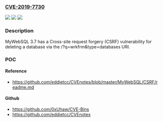 ### [CVE-2019-7730](https://cve.mitre.org/cgi-bin/cvename.cgi?name=CVE-2019-7730)
![](https://img.shields.io/static/v1?label=Product&message=n%2Fa&color=blue)
![](https://img.shields.io/static/v1?label=Version&message=n%2Fa&color=blue)
![](https://img.shields.io/static/v1?label=Vulnerability&message=n%2Fa&color=brighgreen)

### Description

MyWebSQL 3.7 has a Cross-site request forgery (CSRF) vulnerability for deleting a database via the /?q=wrkfrm&type=databases URI.

### POC

#### Reference
- https://github.com/eddietcc/CVEnotes/blob/master/MyWebSQL/CSRF/readme.md

#### Github
- https://github.com/0xUhaw/CVE-Bins
- https://github.com/eddietcc/CVEnotes

